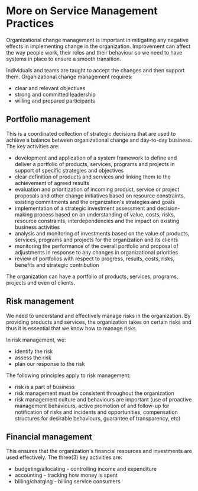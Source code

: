 # More on Service Management Practices
Organizational change management is important in mitigating any negative effects in implementing change in the organization. Improvement can affect the way people work, their roles and their behaviour so we need to have systems in place to ensure a smooth transition.

Individuals and teams are taught to accept the changes and then support them. Organizational change management requires:
- clear and relevant objectives
- strong and committed leadership
- willing and prepared participants

## Portfolio management
This is a coordinated collection of strategic decisions that are used to achieve a balance between organizational change and day-to-day business. The key activities are:
- development and application of a system framework to define and deliver a portfolio of products, services, programs and projects in support of specific strategies and objectives
- clear definition of products and services and linking them to the achievement of agreed results
- evaluation and prioritization of incoming product, service or project proposals and other change initiatives based on resource constraints, existing commitments and the organization's strategies and goals
- implementation of a strategic investment assessment and decision-making process based on an understanding of value, costs, risks, resource constraints, interdependencies and the impact on existing business activities
- analysis and monitoring of investments based on the value of products, services, programs and projects for the organization and its clients
- monitoring the performance of the overall portfolio and proposal of adjustments in response to any changes in organizational priorities
- review of portfolios with respect to progress, results, costs, risks, benefits and strategic contribution

The organization can have a portfolio of products, services, programs, projects and even of clients.

## Risk management
We need to understand and effectively manage risks in the organization. By providing products and services, the organization takes on certain risks and thus it is essential that we know how to manage risks.

In risk management, we:
- identify the risk
- assess the risk
- plan our response to the risk

The following principles apply to risk management:
- risk is a part of business
- risk management must be consistent throughout the organization
- risk management culture and behaviours are important (use of proactive management behaviours, active promotion of and follow-up for notification of risks and incidents and opportunities, compensation structures for desirable behaviours, guarantee of transparency, etc)

## Financial management
This ensures that the organization's financial resources and investments are used effectively. The three(3) key activities are:
- budgeting/allocating - controlling income and expenditure
- accounting - tracking how money is spent
- billing/charging - billing service consumers
